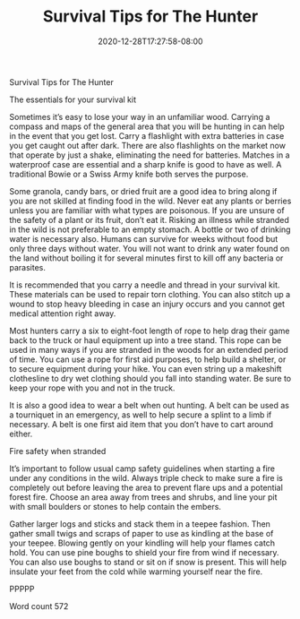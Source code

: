 ﻿---
title: "Survival Tips for The Hunter"
date: 2020-12-28T17:27:58-08:00
description: "Hunting Tips for Web Success"
featured_image: "/images/Hunting.jpg"
tags: ["Hunting"]
---

Survival Tips for The Hunter

The essentials for your survival kit

Sometimes it’s easy to lose your way in an unfamiliar wood.  Carrying a compass and maps of the general area that you will be hunting in can help in the event that you get lost.  Carry a flashlight with extra batteries in case you get caught out after dark.  There are also flashlights on the market now that operate by just a shake, eliminating the need for batteries.  Matches in a waterproof case are essential and a sharp knife is good to have as well. A traditional Bowie or a Swiss Army knife both serves the purpose.

Some granola, candy bars, or dried fruit are a good idea to bring along if you are not skilled at finding food in the wild.  Never eat any plants or berries unless you are familiar with what types are poisonous.  If you are unsure of the safety of a plant or its fruit, don’t eat it.  Risking an illness while stranded in the wild is not preferable to an empty stomach.  A bottle or two of drinking water is necessary also.  Humans can survive for weeks without food but only three days without water. You will not want to drink any water found on the land without boiling it for several minutes first to kill off any bacteria or parasites.

It is recommended that you carry a needle and thread in your survival kit.  These materials can be used to repair torn clothing. You can also stitch up a wound to stop heavy bleeding in case an injury occurs and you cannot get medical attention right away.

Most hunters carry a six to eight-foot length of rope to help drag their game back to the truck or haul equipment up into a tree stand.  This rope can be used in many ways if you are stranded in the woods for an extended period of time.  You can use a rope for first aid purposes, to help build a shelter, or to secure equipment during your hike.  You can even string up a makeshift clothesline to dry wet clothing should you fall into standing water.  Be sure to keep your rope with you and not in the truck.

It is also a good idea to wear a belt when out hunting.  A belt can be used as a tourniquet in an emergency, as well to help secure a splint to a limb if necessary.  A belt is one first aid item that you don’t have to cart around either.

Fire safety when stranded

It’s important to follow usual camp safety guidelines when starting a fire under any conditions in the wild.  Always triple check to make sure a fire is completely out before leaving the area to prevent flare ups and a potential forest fire.  Choose an area away from trees and shrubs, and line your pit with small boulders or stones to help contain the embers.  

Gather larger logs and sticks and stack them in a teepee fashion.  Then gather small twigs and scraps of paper to use as kindling at the base of your teepee.  Blowing gently on your kindling will help your flames catch hold.  You can use pine boughs to shield your fire from wind if necessary.  You can also use boughs to stand or sit on if snow is present.  This will help insulate your feet from the cold while warming yourself near the fire.

PPPPP

Word count 572

